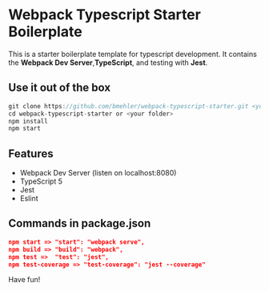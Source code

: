 # Webpack Typescript Starter Boilerplate
This is a starter boilerplate template for typescript development. It contains the <strong>Webpack Dev Server</strong>,<strong>TypeScript</strong>, and testing with <strong>Jest</strong>.

## Use it out of the box
```js
git clone https://github.com/bmehler/webpack-typescript-starter.git <your_folder>
cd webpack-typescript-starter or <your folder>
npm install
npm start
```

## Features
- Webpack Dev Server (listen on localhost:8080)
- TypeScript 5
- Jest
- Eslint

## Commands in package.json
```json
npm start => "start": "webpack serve",
npm build => "build": "webpack",
npm test =>  "test": "jest",
npm test-coverage => "test-coverage": "jest --coverage"
```
Have fun!